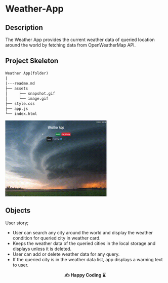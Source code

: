 # Weather-App

## Description
The Weather App provides the current weather data of queried location around the world by fetching data from OpenWeatherMap API.

## Project Skeleton

```
Weather App(folder)
|
|---readme.md 
├── assets
│     ├── snapshot.gif
│     └── image.gif
├── style.css
├── app.js
└── index.html
```

![Project Snapshot](./assets/snapshot.gif)

## Objects

User story;

  - User can search any city around the world and display the weather condition for queried city in weather card.
  - Keeps the weather data of the queried cities in the local storage and displays unless it is deleted.
  - User can add or delete weather data for any query.
  - If the queried city is in the weather data list, app displays a warning text to user.


<p align="center"> <strong> ✍ Happy Coding ⌛ </strong> <p>
